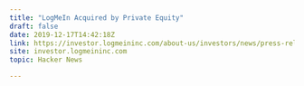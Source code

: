 ```yaml
---
title: "LogMeIn Acquired by Private Equity"
draft: false
date: 2019-12-17T14:42:18Z
link: https://investor.logmeininc.com/about-us/investors/news/press-release-details/2019/LogMeIn-Enters-into-Definitive-Agreement-to-be-Acquired-by-Affiliates-of-Francisco-Partners-and-Evergreen-Coast-Capital-for-8605-per-Share-in-Cash/default.aspx?utm_medium=RSS&utm_source=hune
site: investor.logmeininc.com
topic: Hacker News  

---
```

